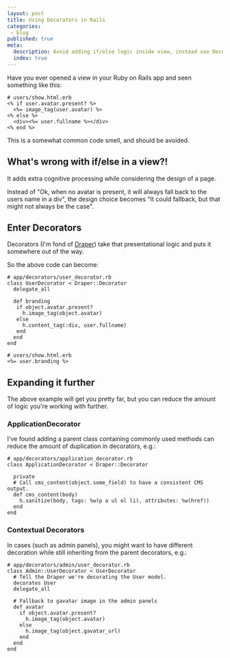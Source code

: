 ```yaml
---
layout: post
title: Using Decorators in Rails
categories:
 – blog
published: true
meta:
  description: Avoid adding if/else logic inside view, instead use Decorators.
  index: true
---
```


Have you ever opened a view in your Ruby on Rails app and seen something like this:

    # users/show.html.erb
    <% if user.avatar.present? %>
      <%= image_tag(user.avatar) %>
    <% else %>
      <div><%= user.fullname %></div>
    <% end %>

This is a somewhat common code smell, and should be avoided.

## What's wrong with if/else in a view?!

It adds extra cognitive processing while considering the design of a page. 

Instead of "Ok, when no avatar is present, it will always fall back to the users name in a div", the design choice becomes "It could fallback, but that might not always be the case".

## Enter Decorators

Decorators (I'm fond of [Draper](https://github.com/drapergem/draper)) take that presentational logic and puts it somewhere out of the way.

So the above code can become:

    # app/decorators/user_decorator.rb
    class UserDecorator < Draper::Decorator
      delegate_all

      def branding
       if object.avatar.present? 
         h.image_tag(object.avatar) 
       else
         h.content_tag(:div, user.fullname)
       end
      end
    end

    # users/show.html.erb
    <%= user.branding %>

## Expanding it further

The above example will get you pretty far, but you can reduce the amount of logic you're working with further.

### ApplicationDecorator

I've found adding a parent class containing commonly used methods can reduce the amount of duplication in decorators, e.g.:

    # app/decorators/application_decorator.rb
    class ApplicationDecorator < Draper::Decorator

      private
      # Call cms_content(object.some_field) to have a consistent CMS output.
      def cms_content(body)
        h.sanitize(body, tags: %w(p a ul ol li), attributes: %w(href))
      end
    end

### Contextual Decorators

In cases (such as admin panels), you might want to have different decoration while still inheriting from the parent decorators, e.g.:

    # app/decorators/admin/user_decorator.rb
    class Admin::UserDecorator < UserDecorator
      # Tell the Draper we're decorating the User model.
      decorates User
      delegate_all
      
      # Fallback to gavatar image in the admin panels
      def avatar
        if object.avatar.present?
          h.image_tag(object.avatar) 
        else
          h.image_tag(object.gavatar_url) 
        end
      end
    end
